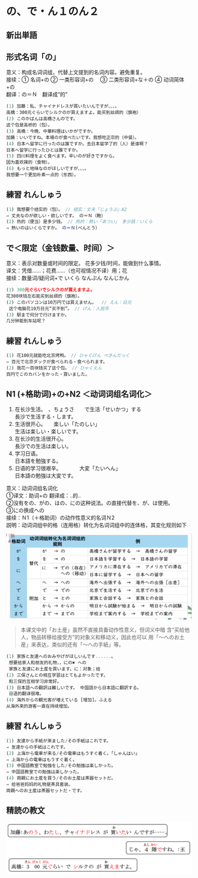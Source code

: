 # の、で・ん１のん２

## 新出単語

## 形式名词「の」

意义：构成名词词组，代替上文提到的名词内容。避免重复。  
接续：① 名词+の ② 一类形容词+の　 ③ 二类形容词+な＋の ④ 动词简体+の  
翻译：の＝Ｎ　翻译成“的”

```ts
(1) 加藤：私、チャイナドレスが買いたいんですが、、、。
高橋：300元ぐらいでシルクのが買えますよ。能买到丝绸的（旗袍）
(2) このかばんは高橋さんのです。
这个包是高桥的（包）。
(3) 高橋：今晩、中華料理はいかがですか。
加藤：いいですね。本場のが食べたいです。我想吃正宗的（中餐）。
(4) 日本へ留学に行ったのは誰ですか。去日本留学了的（人）是谁啊？
日本へ留学に行ったひとは誰ですか。
(5) 四川料理をよく食べます。辛いのが好きですから。
因为喜欢辣的（食物）。
(6) もっと地味なのがほしいですが、、、。
我想要一个更加朴素一点的（东西）。
```

## 練習 れんしゅう

```ts
(1) 我想要个结实的（包）。 // 结实：丈夫「じょうぶ」A2
⇒ 丈夫なのが欲しい・欲しいです。 の＝Ｎ（鞄）
(2) 热的（便当）是多少钱。 // 热的：熱い「あつい」 多少钱：いくら
⇒ 熱いのはいくらですか。 の＝Ｎ(べんとう）
```

## で＜限定（金钱数量、时间）＞

意义：表示对数量或时间的限定。 花多少钱/时间，能做到什么事情。  
译文：凭借......；花费......（也可视情况不译）用；花  
接续：数量词/疑问词+で いくら なんぷん なんじかん

```ts
(1) 300元ぐらいでシルクのが買えますよ。
花300块钱左右能买到丝绸的（旗袍）。
(2) このパソコンは10万円では買えません。  // えん：日元
 这个电脑花10万日元“买不到”。 // げん：人民币
(3) 駅まで何分で行けますか。
几分钟能到车站呢？
```

## 練習 れんしゅう

```ts
(1) 花100元就能吃北京烤鸭。 // ひゃくげん ぺきんだっく
⇒ 百元で北京ダックが食べられる・食べられます。
(2) 我花一百块钱买了这个包。 // ひゃくえん
百円でこのカバンをかった・買いました。
```

## N1 (+格助词)+の+N2 ＜动词词组名词化＞

1. 在长沙生活。　、ちょうさ　　で生活「せいかつ」する  
   長沙で生活する・します。
2. 生活很开心。　　楽しい「たのしい」  
   生活は楽しい・楽しいです。
3. 在长沙的生活很开心。  
   長沙での生活は楽しい。
4. 学习日语。  
   日本語を勉強する。
5. 日语的学习很艰辛。　　　　大変「たいへん」  
   日本語の勉強は大変です。

意义：动词词组名词化  
①译文：助词+の 翻译成：..的..   
②没有をの、がの、はの、にの这种说法。の直接代替を、が、は使用。  
③にの换成への  
接续：Ｎ1（＋格助词）の动作性意义的名词Ｎ2  
説明：动词词组中的格（连用格）转化为名词词组中的连体格，其变化规则如下

![avatar](../images/n1n2.png)

> 本课文中的「お土産」虽然不直接具备动作性意义，但词义中暗
含“买给他人，物品转移给接受方”的对象义和移动义，因此也可以
用「～へのお土産」来表达，类似的还有「～への手紙」等。


```ts
(1) 家族と友達へのおみやげがほしいんです......。
 想要给家人和朋友的礼物，，にの✖ への
 家族と友達にお土産を買います。に：对象；给
(2) 三保さんとの相互学習はとてもよかったです。
 和三保的互相学习非常好。
(3) 日本語への翻訳は難しいです。 中国語から日本語に翻訳する。
 日语的翻译很难。 
(4) 海外からの観光客が増えている [增加]。ふえる
从海外来的游客一直在持续增加。
```

## 練習 れんしゅう

```ts
(1) 友達から手紙が来ました/その手紙はこれです。
⇒ 友達からの手紙はこれです。
(2) 上海から電車が来る/その電車はもうすぐ着く。「しゃんはい」
⇒ 上海からの電車はもうすぐ着く。
(3) 中国語教室で勉強をした/その勉強は楽しかった。
⇒ 中国語教室での勉強は楽しかった。　
(4) 両親にお土産を買う/そのお土産は茶器セットだ。
⇒ 给爸爸妈妈的礼物是茶具套装。
両親へのお土産は茶器セットだ・です。　
```

## 精読の教文


![avatar](../images/9-1-3.png)
